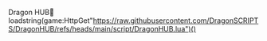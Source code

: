 Dragon HUB🐉
loadstring(game:HttpGet"https://raw.githubusercontent.com/DragonSCRIPTS/DragonHUB/refs/heads/main/script/DragonHUB.lua")()
